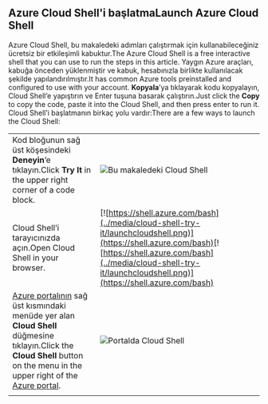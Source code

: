 
## <a name="launch-azure-cloud-shell"></a><span data-ttu-id="a18d4-101">Azure Cloud Shell'i başlatma</span><span class="sxs-lookup"><span data-stu-id="a18d4-101">Launch Azure Cloud Shell</span></span>

<span data-ttu-id="a18d4-102">Azure Cloud Shell, bu makaledeki adımları çalıştırmak için kullanabileceğiniz ücretsiz bir etkileşimli kabuktur.</span><span class="sxs-lookup"><span data-stu-id="a18d4-102">The Azure Cloud Shell is a free interactive shell that you can use to run the steps in this article.</span></span> <span data-ttu-id="a18d4-103">Yaygın Azure araçları, kabuğa önceden yüklenmiştir ve kabuk, hesabınızla birlikte kullanılacak şekilde yapılandırılmıştır.</span><span class="sxs-lookup"><span data-stu-id="a18d4-103">It has common Azure tools preinstalled and configured to use with your account.</span></span> <span data-ttu-id="a18d4-104">**Kopyala**’ya tıklayarak kodu kopyalayın, Cloud Shell’e yapıştırın ve Enter tuşuna basarak çalıştırın.</span><span class="sxs-lookup"><span data-stu-id="a18d4-104">Just click the **Copy** to copy the code, paste it into the Cloud Shell, and then press enter to run it.</span></span>  <span data-ttu-id="a18d4-105">Cloud Shell’i başlatmanın birkaç yolu vardır:</span><span class="sxs-lookup"><span data-stu-id="a18d4-105">There are a few ways to launch the Cloud Shell:</span></span>

|  |   |
|-----------------------------------------------|---|
| <span data-ttu-id="a18d4-106">Kod bloğunun sağ üst köşesindeki **Deneyin**’e tıklayın.</span><span class="sxs-lookup"><span data-stu-id="a18d4-106">Click **Try It** in the upper right corner of a code block.</span></span> | ![Bu makaledeki Cloud Shell](../media/cloud-shell-try-it/cli-try-it.png) |
| <span data-ttu-id="a18d4-108">Cloud Shell’i tarayıcınızda açın.</span><span class="sxs-lookup"><span data-stu-id="a18d4-108">Open Cloud Shell in your browser.</span></span> | <span data-ttu-id="a18d4-109">[![https://shell.azure.com/bash](../media/cloud-shell-try-it/launchcloudshell.png)](https://shell.azure.com/bash)</span><span class="sxs-lookup"><span data-stu-id="a18d4-109">[![https://shell.azure.com/bash](../media/cloud-shell-try-it/launchcloudshell.png)](https://shell.azure.com/bash)</span></span> |
| <span data-ttu-id="a18d4-110">[Azure portalının](https://portal.azure.com) sağ üst kısmındaki menüde yer alan **Cloud Shell** düğmesine tıklayın.</span><span class="sxs-lookup"><span data-stu-id="a18d4-110">Click the **Cloud Shell** button on the menu in the upper right of the [Azure portal](https://portal.azure.com).</span></span> |    ![Portalda Cloud Shell](../media/cloud-shell-try-it/cloud-shell-menu.png) |
|  |  |

